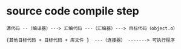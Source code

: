 # source code compile step


```
源代码 --（编译器）---> 汇编代码 ---（汇编器）---> 目标代码（object.o）

{其他目标代码 + 目标代码 + 库文件 }  ---（连接器） -------> 可执行程序
```


